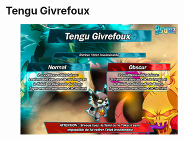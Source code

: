 # Tengu Givrefoux

<figure><img src="../../../.gitbook/assets/image (5).png" alt=""><figcaption></figcaption></figure>
